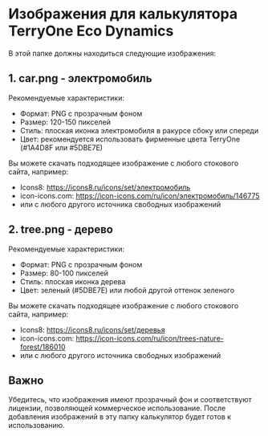 # Изображения для калькулятора TerryOne Eco Dynamics

В этой папке должны находиться следующие изображения:

## 1. car.png - электромобиль

Рекомендуемые характеристики:
- Формат: PNG с прозрачным фоном
- Размер: 120-150 пикселей
- Стиль: плоская иконка электромобиля в ракурсе сбоку или спереди
- Цвет: рекомендуется использовать фирменные цвета TerryOne (#1A4D8F или #5DBE7E)

Вы можете скачать подходящее изображение с любого стокового сайта, например:
- Icons8: https://icons8.ru/icons/set/электромобиль
- icon-icons.com: https://icon-icons.com/ru/icon/электромобиль/146775
- или с любого другого источника свободных изображений

## 2. tree.png - дерево

Рекомендуемые характеристики:
- Формат: PNG с прозрачным фоном
- Размер: 80-100 пикселей
- Стиль: плоская иконка дерева
- Цвет: зеленый (#5DBE7E) или любой другой оттенок зеленого

Вы можете скачать подходящее изображение с любого стокового сайта, например:
- Icons8: https://icons8.ru/icons/set/деревья
- icon-icons.com: https://icon-icons.com/ru/icon/trees-nature-forest/186010
- или с любого другого источника свободных изображений

## Важно

Убедитесь, что изображения имеют прозрачный фон и соответствуют лицензии, позволяющей коммерческое использование. После добавления изображений в эту папку калькулятор будет готов к использованию. 